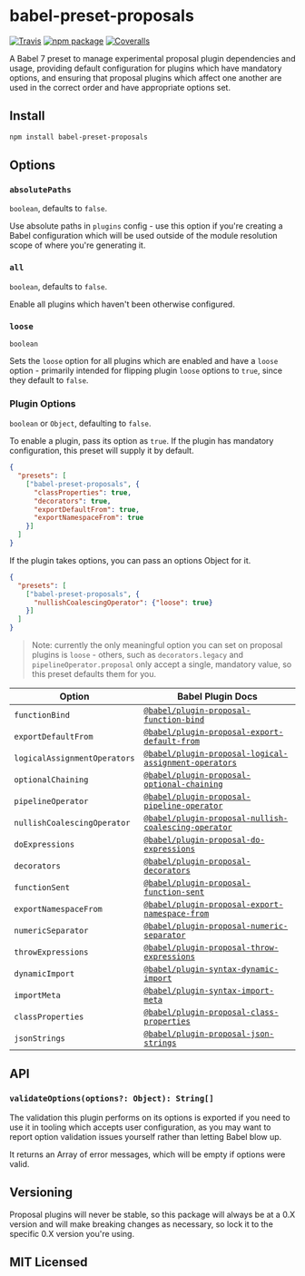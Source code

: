 # babel-preset-proposals

[![Travis][travis-badge]][travis]
[![npm package][npm-badge]][npm]
[![Coveralls][coveralls-badge]][coveralls]

A Babel 7 preset to manage experimental proposal plugin dependencies and usage, providing default configuration for plugins which have mandatory options, and ensuring that proposal plugins which affect one another are used in the correct order and have appropriate options set.

## Install

```sh
npm install babel-preset-proposals
```

## Options

### `absolutePaths`

`boolean`, defaults to `false`.

Use absolute paths in `plugins` config - use this option if you're creating a Babel configuration which will be used outside of the module resolution scope of where you're generating it.

### `all`

`boolean`, defaults to `false`.

Enable all plugins which haven't been otherwise configured.

### `loose`

`boolean`

Sets the `loose` option for all plugins which are enabled and have a `loose` option - primarily intended for flipping plugin `loose` options to `true`, since they default to `false`.

### Plugin Options

`boolean` or `Object`, defaulting to `false`.

To enable a plugin, pass its option as `true`. If the plugin has mandatory configuration, this preset will supply it by default.

```json
{
  "presets": [
    ["babel-preset-proposals", {
      "classProperties": true,
      "decorators": true,
      "exportDefaultFrom": true,
      "exportNamespaceFrom": true
    }]
  ]
}
```

If the plugin takes options, you can pass an options Object for it.

```json
{
  "presets": [
    ["babel-preset-proposals", {
      "nullishCoalescingOperator": {"loose": true}
    }]
  ]
}
```

> Note: currently the only meaningful option you can set on proposal plugins is `loose` - others, such as `decorators.legacy` and `pipelineOperator.proposal` only accept a single, mandatory value, so this preset defaults them for you.

| Option | Babel Plugin Docs |
| -------| ----------------- |
| `functionBind` | [`@babel/plugin-proposal-function-bind`](https://babeljs.io/docs/en/next/babel-plugin-proposal-function-bind)
| `exportDefaultFrom` | [`@babel/plugin-proposal-export-default-from`](https://babeljs.io/docs/en/next/babel-plugin-proposal-export-default-from) |
| `logicalAssignmentOperators` | [`@babel/plugin-proposal-logical-assignment-operators`](https://babeljs.io/docs/en/next/babel-plugin-proposal-logical-assignment-operators)
| `optionalChaining` | [`@babel/plugin-proposal-optional-chaining`](https://babeljs.io/docs/en/next/babel-plugin-proposal-optional-chaining) |
| `pipelineOperator` | [`@babel/plugin-proposal-pipeline-operator`](https://babeljs.io/docs/en/next/babel-plugin-proposal-pipeline-operator) |
| `nullishCoalescingOperator` | [`@babel/plugin-proposal-nullish-coalescing-operator`](https://babeljs.io/docs/en/next/babel-plugin-proposal-nullish-coalescing-operator)
| `doExpressions` | [`@babel/plugin-proposal-do-expressions`](https://babeljs.io/docs/en/next/babel-plugin-proposal-do-expressions)
| `decorators` | [`@babel/plugin-proposal-decorators`](https://babeljs.io/docs/en/next/babel-plugin-proposal-decorators) |
| `functionSent` | [`@babel/plugin-proposal-function-sent`](https://babeljs.io/docs/en/next/babel-plugin-proposal-function-sent)
| `exportNamespaceFrom` | [`@babel/plugin-proposal-export-namespace-from`](https://babeljs.io/docs/en/next/babel-plugin-proposal-export-namespace-from) |
| `numericSeparator` | [`@babel/plugin-proposal-numeric-separator`](https://babeljs.io/docs/en/next/babel-plugin-proposal-numeric-separator)
| `throwExpressions` | [`@babel/plugin-proposal-throw-expressions`](https://babeljs.io/docs/en/next/babel-plugin-proposal-throw-expressions)
| `dynamicImport` | [`@babel/plugin-syntax-dynamic-import`](https://babeljs.io/docs/en/next/babel-plugin-syntax-dynamic-import) |
| `importMeta` | [`@babel/plugin-syntax-import-meta`](https://babeljs.io/docs/en/next/babel-plugin-syntax-import-meta)
| `classProperties` | [`@babel/plugin-proposal-class-properties`](https://babeljs.io/docs/en/next/babel-plugin-proposal-class-properties) |
| `jsonStrings` | [`@babel/plugin-proposal-json-strings`](https://babeljs.io/docs/en/next/babel-plugin-proposal-json-strings)

## API

### `validateOptions(options?: Object): String[]`

The validation this plugin performs on its options is exported if you need to use it in tooling which accepts user configuration, as you may want to report option validation issues yourself rather than letting Babel blow up.

It returns an Array of error messages, which will be empty if options were valid.

## Versioning

Proposal plugins will never be stable, so this package will always be at a 0.X version and will make breaking changes as necessary, so lock it to the specific 0.X version you're using.

## MIT Licensed

[travis-badge]: https://img.shields.io/travis/insin/babel-preset-proposals/master.png?style=flat-square
[travis]: https://travis-ci.org/insin/babel-preset-proposals

[npm-badge]: https://img.shields.io/npm/v/babel-preset-proposals.png?style=flat-square
[npm]: https://www.npmjs.org/package/babel-preset-proposals

[coveralls-badge]: https://img.shields.io/coveralls/insin/babel-preset-proposals/master.png?style=flat-square
[coveralls]: https://coveralls.io/github/insin/babel-preset-proposals
